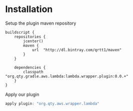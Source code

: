 
# Installation

Setup the plugin maven repository

```
buildscript {
    repositories {
        jcenter()
        maven {
            url  "http://dl.bintray.com/qrtt1/maven"
        }
    }

    dependencies {
        classpath "org.qty.gradle.aws.lambda:lambda.wrapper.plugin:0.0.+"
    }
}
```

Apply our plugin

```groovy
apply plugin: "org.qty.aws.wrapper.lambda"
```


